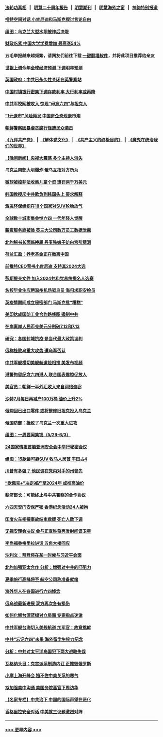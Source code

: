 #### [法轮功真相](https://github.com/gfw-breaker/truth/blob/master/README.md?t=0) &nbsp;&nbsp;|&nbsp;&nbsp; [明慧二十周年报告](https://github.com/gfw-breaker/mh-reports/blob/master/README.md?t=0) &nbsp;&nbsp;|&nbsp;&nbsp;[明慧期刊](https://github.com/gfw-breaker/mh-qikan) &nbsp;&nbsp;|&nbsp;&nbsp; [明慧海外之窗](https://github.com/gfw-breaker/mh-news/blob/master/README.md?t=0) &nbsp;&nbsp;|&nbsp;&nbsp; [神韵特别报道](https://github.com/gfw-breaker/mh-news/blob/master/shenyun.md?t=0)
#### [推特空间对话 小肯尼迪和马斯克探讨言论自由](../pages/nsc418/n14011163.md?t=06070343) 
#### [组图：乌克兰大型水坝被炸后决堤](../pages/nsc418/n14011158.md?t=06070343) 
#### [财政吃紧 中国大学学费增加 最高涨54%](../pages/nsc418/n14011017.md?t=06070343) 
#### 五毛举报越来越频繁，请网友们前往下载 [一键翻墙软件](https://github.com/gfw-breaker/ssr-accounts)，并将此项目推荐给亲友
#### [世银上调今年全球经济预测 下调明年预测](../pages/nsc418/n14011150.md?t=06070343) 
#### [英国政府：中共已永久性关闭在英警察站](../pages/nsc418/n14011149.md?t=06070343) 
#### [中国村镇银行密集下调存款利率 大行利率或再降](../pages/nsc418/n14011016.md?t=06070343) 
#### [中共军校网被攻入 惊现“毋忘六四”与坦克人](../pages/nsc418/n14011018.md?t=06070343) 
#### [“1元退市”风险频发 中国房企恐现退市潮](../pages/nsc418/n14010945.md?t=06070343) 
#### [朝鲜警察因暴虐贪腐行径遭民众袭击](../pages/nsc418/n14010782.md?t=06070343) 
#### [《九评共产党》](https://github.com/begood0513/9ping.md/blob/master/README.md) &nbsp;|&nbsp; [《解体党文化》](../../../../jtdwh.md/blob/master/README.md)  &nbsp;|&nbsp; [《共产主义的终极目的》](../../../../gczydzjmd.md/blob/master/README.md) &nbsp;|&nbsp; [《魔鬼在统治我们的世界》](../../../../mgztzwmdsj.md/blob/master/README.md) 
#### [【晚间新闻】央视大震荡 多个主持人消失](../pages/nsc418/n14010916.md?t=06070343) 
#### [乌克兰南部大坝爆炸 俄乌互指对方所为](../pages/nsc418/n14010889.md?t=06070343) 
#### [微软被控非法收集儿童个资 遭罚两千万美元](../pages/nsc418/n14010784.md?t=06070343) 
#### [韩国教授斥中共欺负到韩国头上 要求解释](../pages/nsc418/n14010574.md?t=06070343) 
#### [激进环保组织在18个国家对SUV轮胎放气](../pages/nsc418/n14010621.md?t=06070343) 
#### [全球数十城市集会悼六四 一代年轻人觉醒](../pages/nsc418/n14010437.md?t=06070343) 
#### [薪资服务商被骇 英三大公司数万员工数据泄露](../pages/nsc418/n14010586.md?t=06070343) 
#### [北约秘书长面临换届 丹麦铁娘子访白宫引猜测](../pages/nsc418/n14010564.md?t=06070343) 
#### [荷兰汇盈：养老基金正在撤离中国](../pages/nsc418/n14010517.md?t=06070343) 
#### [前推特CEO背书小肯尼迪 支持其2024大选](../pages/nsc418/n14010519.md?t=06070343) 
#### [彭斯提交文件 加入2024共和党总统提名人选赛](../pages/nsc418/n14010522.md?t=06070343) 
#### [名校毕业生应聘温州机场驱鸟员 海归求职安检员](../pages/nsc418/n14010484.md?t=06070343) 
#### [英疫情期间成立秘密部门 马斯克批“糟糕”](../pages/nsc418/n14010518.md?t=06070343) 
#### [美印达成国防工业合作路线图 遏制中共](../pages/nsc418/n14010470.md?t=06070343) 
#### [在岸离岸人民币兑美元分别破7.12和7.13](../pages/nsc418/n14010323.md?t=06070343) 
#### [研究：各国封城抗疫 是当代最大政策误判](../pages/nsc418/n14010427.md?t=06070343) 
#### [俄称挫败乌重大攻势 遭乌军否认](../pages/nsc418/n14010357.md?t=06070343) 
#### [中共军舰横切美舰航道险相撞 美发布视频](../pages/nsc418/n14010355.md?t=06070343) 
#### [港警拘留纪念六四港人 联合国表震惊促放人](../pages/nsc418/n14010296.md?t=06070343) 
#### [美官员：朝鲜一半外汇收入来自网络盗窃](../pages/nsc418/n14010260.md?t=06070343) 
#### [沙特7月每日再减产100万桶 油价上升2%](../pages/nsc418/n14010058.md?t=06070343) 
#### [俄购回已出口零件 或将整修旧坦克投入乌克兰](../pages/nsc418/n14010166.md?t=06070343) 
#### [俄国防部：挫败了乌克兰一次重大进攻](../pages/nsc418/n14010027.md?t=06070343) 
#### [组图：一周要闻集锦（5/29-6/3）](../pages/nsc418/n14009589.md?t=06070343) 
#### [24国家情报首脑亚洲安全会中举行秘密会议](../pages/nsc418/n14009946.md?t=06070343) 
#### [组图：15款最可靠SUV 牧马人居首 丰田占4](../pages/nsc418/n14008245.md?t=06070343) 
#### [川普有多强？ 他民调在党内对手的州领先](../pages/nsc418/n14009910.md?t=06070343) 
#### [“欧佩克+”决定减产至2024年 或推高油价](../pages/nsc418/n14009846.md?t=06070343) 
#### [斐济部长：可能终止与中共警察的合作协议](../pages/nsc418/n14009881.md?t=06070343) 
#### [六四天安门安保严密 香港纪念活动24人被拘](../pages/nsc418/n14009800.md?t=06070343) 
#### [印度火车相撞事故结束救援 死亡人数下调](../pages/nsc418/n14009871.md?t=06070343) 
#### [无视安理会决议 金与正宣称将再发射间谍卫星](../pages/nsc418/n14009826.md?t=06070343) 
#### [李尚福香格里拉讲话 五角大楼回应](../pages/nsc418/n14009782.md?t=06070343) 
#### [沙利文：拜登将在某一时候与习近平会面](../pages/nsc418/n14009832.md?t=06070343) 
#### [北约加强亚太合作 分析：增强对中共的吓阻力](../pages/nsc418/n14009767.md?t=06070343) 
#### [夏季旅行高峰将至 航空公司称准备就绪](../pages/nsc418/n14009816.md?t=06070343) 
#### [海外华人在各国进行六四悼念](../pages/nsc418/n14009720.md?t=06070343) 
#### [俄乌战最新进展 双方再次各有损伤](../pages/nsc418/n14009711.md?t=06070343) 
#### [如何化解台湾蓝绿对立局面 专家指点迷津](../pages/nsc418/n14009615.md?t=06070343) 
#### [中共军舰台海切入美舰航道 加军官：故意挑衅](../pages/nsc418/n14009530.md?t=06070343) 
#### [中共“忘记六四”未果 海外留学生接力纪念](../pages/nsc418/n14009468.md?t=06070343) 
#### [分析：中共对太平洋岛国犯下两大战略失误](../pages/nsc418/n14009494.md?t=06070343) 
#### [瓦格纳头目：克宫派系制造内讧 正摧毁俄罗斯](../pages/nsc418/n14009460.md?t=06070343) 
#### [小摩上海开峰会 挡不住中美关系的寒气](../pages/nsc418/n14009421.md?t=06070343) 
#### [拟加强美中沟通 美国务院高官下周访华](../pages/nsc418/n14009444.md?t=06070343) 
#### [【名家专栏】中共治下 中国的国际声望在恶化](../pages/nsc418/n14008890.md?t=06070343) 
#### [香格里拉安全对话 中美就三议题激烈对阵](../pages/nsc418/n14009412.md?t=06070343) 

----
#### [ >>> 更早内容 <<< ](../indexes/nsc418-earlier.md)
